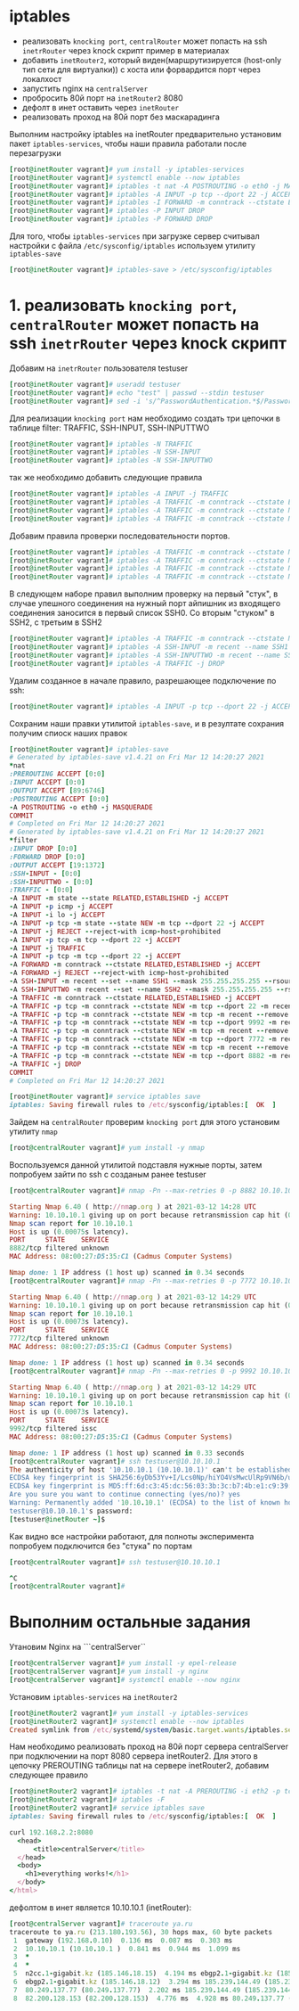 # iptables
- реализовать ```knocking port```, 
```centralRouter``` может попасть на ssh ```inetrRouter``` через knock скрипт пример в материалах
- добавить ```inetRouter2```, который виден(маршрутизируется (host-only тип сети для виртуалки)) с хоста или форвардится порт через локалхост
- запустить nginx на ```centralServer```
- пробросить 80й порт на ```inetRouter2``` 8080
- дефолт в инет оставить через ```inetRouter```
- реализовать проход на 80й порт без маскарадинга

Выполним настройку iptables на inetRouter предварительно установим пакет ```iptables-services```, чтобы наши правила работали после перезагрузки
```ruby
[root@inetRouter vagrant]# yum install -y iptables-services
[root@inetRouter vagrant]# systemctl enable --now iptables
[root@inetRouter vagrant]# iptables -t nat -A POSTROUTING -o eth0 -j MASQUERADE
[root@inetRouter vagrant]# iptables -A INPUT -p tcp --dport 22 -j ACCEPT
[root@inetRouter vagrant]# iptables -I FORWARD -m conntrack --ctstate ESTABLISHED,RELATED -j ACCEPT
[root@inetRouter vagrant]# iptables -P INPUT DROP
[root@inetRouter vagrant]# iptables -P FORWARD DROP
```
Для того, чтобы ```iptables-services``` при загрузке сервер считывал настройки с файла ```/etc/sysconfig/iptables``` используем утилиту ```iptables-save```
```ruby
[root@inetRouter vagrant]# iptables-save > /etc/sysconfig/iptables
```
# 1. реализовать ```knocking port```, ```centralRouter``` может попасть на ssh ```inetrRouter``` через knock скрипт
Добавим на ```inetrRouter``` пользователя testuser
```ruby
[root@inetRouter vagrant]# useradd testuser
[root@inetRouter vagrant]# echo "test" | passwd --stdin testuser
[root@inetRouter vagrant]# sed -i 's/^PasswordAuthentication.*$/PasswordAuthentication yes/' /etc/ssh/sshd_config && systemctl restart sshd.service
```
Для реализации ```knocking port``` нам необходимо  создать три цепочки в таблице filter: TRAFFIC, SSH-INPUT, SSH-INPUTTWO
```ruby
[root@inetRouter vagrant]# iptables -N TRAFFIC
[root@inetRouter vagrant]# iptables -N SSH-INPUT
[root@inetRouter vagrant]# iptables -N SSH-INPUTTWO
```
так же необходимо добавить следующие правила
```ruby
[root@inetRouter vagrant]# iptables -A INPUT -j TRAFFIC
[root@inetRouter vagrant]# iptables -A TRAFFIC -m conntrack --ctstate ESTABLISHED,RELATED -j ACCEPT
[root@inetRouter vagrant]# iptables -A TRAFFIC -m conntrack --ctstate NEW -m tcp -p tcp --dport 22 -m recent --rcheck --seconds 30 --name SSH2 -j ACCEPT
[root@inetRouter vagrant]# iptables -A TRAFFIC -m conntrack --ctstate NEW -m tcp -p tcp -m recent --name SSH2 --remove -j DROP
```
Добавим правила проверки последовательности портов. 
```ruby
[root@inetRouter vagrant]# iptables -A TRAFFIC -m conntrack --ctstate NEW -m tcp -p tcp --dport 9992 -m recent --rcheck --name SSH1 -j SSH-INPUTTWO
[root@inetRouter vagrant]# iptables -A TRAFFIC -m conntrack --ctstate NEW -m tcp -p tcp -m recent --name SSH1 --remove -j DROP
[root@inetRouter vagrant]# iptables -A TRAFFIC -m conntrack --ctstate NEW -m tcp -p tcp --dport 7772 -m recent --rcheck --name SSH0 -j SSH-INPUT
[root@inetRouter vagrant]# iptables -A TRAFFIC -m conntrack --ctstate NEW -m tcp -p tcp -m recent --name SSH0 --remove -j DROP
```
В следующем наборе правил выполним проверку на первый "стук", в случае упешного соединения на нужный порт айпишник из входящего соединения заносится в первый список SSH0. Со вторым "стуком" в SSH2, c третьим в SSH2
```ruby
[root@inetRouter vagrant]# iptables -A TRAFFIC -m conntrack --ctstate NEW -m tcp -p tcp --dport 8882 -m recent --name SSH0 --set -j DROP
[root@inetRouter vagrant]# iptables -A SSH-INPUT -m recent --name SSH1 --set -j DROP
[root@inetRouter vagrant]# iptables -A SSH-INPUTTWO -m recent --name SSH2 --set -j DROP
[root@inetRouter vagrant]# iptables -A TRAFFIC -j DROP
```
Удалим созданное в начале правило, разрешающее подключение по ssh:
```ruby
[root@inetRouter vagrant]# iptables -A INPUT -p tcp --dport 22 -j ACCEPT
```
Сохраним наши правки утилитой ```iptables-save```, и в резултате сохрания получим спиоск наших правок
```ruby
[root@inetRouter vagrant]# iptables-save
# Generated by iptables-save v1.4.21 on Fri Mar 12 14:20:27 2021
*nat
:PREROUTING ACCEPT [0:0]
:INPUT ACCEPT [0:0]
:OUTPUT ACCEPT [89:6746]
:POSTROUTING ACCEPT [0:0]
-A POSTROUTING -o eth0 -j MASQUERADE
COMMIT
# Completed on Fri Mar 12 14:20:27 2021
# Generated by iptables-save v1.4.21 on Fri Mar 12 14:20:27 2021
*filter
:INPUT DROP [0:0]
:FORWARD DROP [0:0]
:OUTPUT ACCEPT [19:1372]
:SSH-INPUT - [0:0]
:SSH-INPUTTWO - [0:0]
:TRAFFIC - [0:0]
-A INPUT -m state --state RELATED,ESTABLISHED -j ACCEPT
-A INPUT -p icmp -j ACCEPT
-A INPUT -i lo -j ACCEPT
-A INPUT -p tcp -m state --state NEW -m tcp --dport 22 -j ACCEPT
-A INPUT -j REJECT --reject-with icmp-host-prohibited
-A INPUT -p tcp -m tcp --dport 22 -j ACCEPT
-A INPUT -j TRAFFIC
-A INPUT -p tcp -m tcp --dport 22 -j ACCEPT
-A FORWARD -m conntrack --ctstate RELATED,ESTABLISHED -j ACCEPT
-A FORWARD -j REJECT --reject-with icmp-host-prohibited
-A SSH-INPUT -m recent --set --name SSH1 --mask 255.255.255.255 --rsource -j DROP
-A SSH-INPUTTWO -m recent --set --name SSH2 --mask 255.255.255.255 --rsource -j DROP
-A TRAFFIC -m conntrack --ctstate RELATED,ESTABLISHED -j ACCEPT
-A TRAFFIC -p tcp -m conntrack --ctstate NEW -m tcp --dport 22 -m recent --rcheck --seconds 30 --name SSH2 --mask 255.255.255.255 --rsource -j ACCEPT
-A TRAFFIC -p tcp -m conntrack --ctstate NEW -m tcp -m recent --remove --name SSH2 --mask 255.255.255.255 --rsource -j DROP
-A TRAFFIC -p tcp -m conntrack --ctstate NEW -m tcp --dport 9992 -m recent --rcheck --name SSH1 --mask 255.255.255.255 --rsource -j SSH-INPUTTWO
-A TRAFFIC -p tcp -m conntrack --ctstate NEW -m tcp -m recent --remove --name SSH1 --mask 255.255.255.255 --rsource -j DROP
-A TRAFFIC -p tcp -m conntrack --ctstate NEW -m tcp --dport 7772 -m recent --rcheck --name SSH0 --mask 255.255.255.255 --rsource -j SSH-INPUT
-A TRAFFIC -p tcp -m conntrack --ctstate NEW -m tcp -m recent --remove --name SSH0 --mask 255.255.255.255 --rsource -j DROP
-A TRAFFIC -p tcp -m conntrack --ctstate NEW -m tcp --dport 8882 -m recent --set --name SSH0 --mask 255.255.255.255 --rsource -j DROP
-A TRAFFIC -j DROP
COMMIT
# Completed on Fri Mar 12 14:20:27 2021

[root@inetRouter vagrant]# service iptables save
iptables: Saving firewall rules to /etc/sysconfig/iptables:[  OK  ]

```
Зайдем  на ```centralRouter``` проверим ```knocking port``` для этого установим утилиту ```nmap```
```ruby
[root@centralRouter vagrant]# yum install -y nmap
```
Воспользуемся данной утилитой подставля нужные порты, затем попробуем зайти по ssh с созданым ранее testuser
```ruby
[root@centralRouter vagrant]# nmap -Pn --max-retries 0 -p 8882 10.10.10.1

Starting Nmap 6.40 ( http://nmap.org ) at 2021-03-12 14:28 UTC
Warning: 10.10.10.1 giving up on port because retransmission cap hit (0).
Nmap scan report for 10.10.10.1
Host is up (0.00075s latency).
PORT     STATE    SERVICE
8882/tcp filtered unknown
MAC Address: 08:00:27:D5:35:C1 (Cadmus Computer Systems)

Nmap done: 1 IP address (1 host up) scanned in 0.34 seconds
[root@centralRouter vagrant]# nmap -Pn --max-retries 0 -p 7772 10.10.10.1

Starting Nmap 6.40 ( http://nmap.org ) at 2021-03-12 14:29 UTC
Warning: 10.10.10.1 giving up on port because retransmission cap hit (0).
Nmap scan report for 10.10.10.1
Host is up (0.00073s latency).
PORT     STATE    SERVICE
7772/tcp filtered unknown
MAC Address: 08:00:27:D5:35:C1 (Cadmus Computer Systems)

Nmap done: 1 IP address (1 host up) scanned in 0.34 seconds
[root@centralRouter vagrant]# nmap -Pn --max-retries 0 -p 9992 10.10.10.1

Starting Nmap 6.40 ( http://nmap.org ) at 2021-03-12 14:29 UTC
Warning: 10.10.10.1 giving up on port because retransmission cap hit (0).
Nmap scan report for 10.10.10.1
Host is up (0.00073s latency).
PORT     STATE    SERVICE
9992/tcp filtered issc
MAC Address: 08:00:27:D5:35:C1 (Cadmus Computer Systems)

Nmap done: 1 IP address (1 host up) scanned in 0.33 seconds
[root@centralRouter vagrant]# ssh testuser@10.10.10.1
The authenticity of host '10.10.10.1 (10.10.10.1)' can't be established.
ECDSA key fingerprint is SHA256:6yDb53Yv+I/Lcs0Np/hiYO4VsMwcUlRp9VN6b/uZh9c.
ECDSA key fingerprint is MD5:ff:6d:c3:45:dc:56:03:3b:3c:b7:4b:e1:c9:39:08:84.
Are you sure you want to continue connecting (yes/no)? yes
Warning: Permanently added '10.10.10.1' (ECDSA) to the list of known hosts.
testuser@10.10.10.1's password:
[testuser@inetRouter ~]$
```
Как видно все настройки работают, для полноты эксперимента попробуем подключится без "стука" по портам
```ruby
[root@centralRouter vagrant]# ssh testuser@10.10.10.1

^C
[root@centralRouter vagrant]#
```
# Выполним остальные задания 
Утановим Nginx на ```centralServer``
```ruby
[root@centralServer vagrant]# yum install -y epel-release
[root@centralServer vagrant]# yum install -y nginx
[root@centralServer vagrant]# systemctl enable --now nginx
```
Установим ```iptables-services``` на ```inetRouter2```
```ruby
[root@inetRouter2 vagrant]# yum install -y iptables-services
[root@inetRouter2 vagrant]# systemctl enable --now iptables
Created symlink from /etc/systemd/system/basic.target.wants/iptables.service to /usr/lib/systemd/system/iptables.service.
```
Нам необходимо реализовать проход на 80й порт сервера centralServer при подключении на порт 8080 сервера inetRouter2. Для этого в цепочку PREROUTING таблицы nat на сервере inetRouter2, добавим следующее правило 
```ruby
[root@inetRouter2 vagrant]# iptables -t nat -A PREROUTING -i eth2 -p tcp --dport 8080 -j DNAT --to 192.168.0.10:80
[root@inetRouter2 vagrant]# iptables -F
[root@inetRouter2 vagrant]# service iptables save
iptables: Saving firewall rules to /etc/sysconfig/iptables:[  OK  ]
```

```ruby
curl 192.168.2.2:8080                                                                                                                                                                                        <html>
  <head>
      <title>centralServer</title>
  </head>
  <body>
    <h1>everything works!</h1>
  </body>
</html>
```
дефолтом в инет является 10.10.10.1 (inetRouter):

```ruby
[root@centralServer vagrant]# traceroute ya.ru
traceroute to ya.ru (213.180.193.56), 30 hops max, 60 byte packets
 1  gateway (192.168.0.10)  0.136 ms  0.087 ms  0.303 ms
 2  10.10.10.1 (10.10.10.1 )  0.841 ms  0.944 ms  1.099 ms
 3  *
 4  *
 5  n2cc.1-gigabit.kz (185.146.18.15)  4.194 ms ebgp2.1-gigabit.kz (185.146.18.12)  3.245 ms n2cc.1-gigabit.kz (185.146.18.15)  4.247 ms
 6  ebgp2.1-gigabit.kz (185.146.18.12)  3.294 ms 185.239.144.49 (185.239.144.49)  1.820 ms  2.111 ms
 7  80.249.137.77 (80.249.137.77)  2.202 ms 185.239.144.49 (185.239.144.49)  3.778 ms  3.738 ms
 8  82.200.128.153 (82.200.128.153)  4.776 ms  4.928 ms 80.249.137.77 (80.249.137.77)  3.588 ms
```








